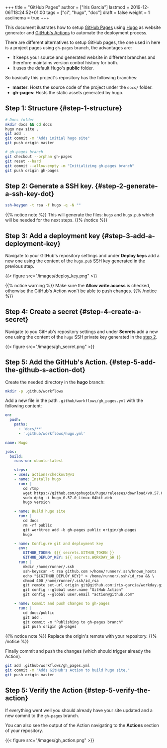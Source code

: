 +++
title = "GitHub Pages"
author = ["Iris Garcia"]
lastmod = 2019-12-06T18:24:52+01:00
tags = ["ci", "hugo", "doc"]
draft = false
weight = 1
asciinema = true
+++

This document ilustrates how to setup [GitHub Pages](https://pages.github.com/) using [Hugo](https://gohugo.io/) as
website generator and [GitHub's Actions](https://github.com/features/actions) to automate the deployment
process.

There are different alternatives to setup GitHub pages, the one used
in here is a project pages using `gh-pages` branch, the advantages
are:

-   It keeps your source and generated website in different branches and
    therefore maintains version control history for both.
-   It uses the default Hugo's **public** folder.

So basically this project's repository has the following branches:

-   **master**: Hosts the source code of the project under the `docs/` folder.
-   **gh-pages**: Hosts the static assets generated by hugo.


## Step 1: Structure {#step-1-structure}

```bash
# Docs folder
mkdir docs && cd docs
hugo new site .
git add .
git commit -m "Adds initial hugo site"
git push origin master

# gh-pages branch
git checkout --orphan gh-pages
git reset --hard
git commit --allow-empty -m "Initializing gh-pages branch"
git push origin gh-pages
```


## Step 2: Generate a SSH key. {#step-2-generate-a-ssh-key-dot}

```bash
ssh-keygen -t rsa -f hugo -q -N ""
```

{{% notice note %}}
This will generate the files: `hugo` and `hugo.pub` which will be
needed for the next steps.
{{% /notice %}}


## Step 3: Add a deployment key {#step-3-add-a-deployment-key}

Navigate to your GitHub's repository settings and under **Deploy keys**
add a new one using the content of the `hugo.pub` SSH key generated in
the previous step.

{{< figure src="/images/deploy_key.png" >}}

{{% notice warning %}}
Make sure the **Allow write access** is checked, otherwise the GitHub's
Action won't be able to push changes.
{{% /notice %}}


## Step 4: Create a secret {#step-4-create-a-secret}

Navigate to you GitHub's repository settings and under **Secrets** add a
new one using the content of the `hugo` SSH private key generated in
the [step 2](#step-2-generate-a-ssh-key-dot).

{{< figure src="/images/gh_secret.png" >}}


## Step 5: Add the GitHub's Action. {#step-5-add-the-github-s-action-dot}

Create the needed directory in the **hugo** branch:

```bash
mkdir -p .github/workflows
```

Add a new file in the path `.github/workflows/gh_pages.yml` with the
following content:

```yaml
on:
  push:
    paths:
      - 'docs/**'
      - '.github/workflows/hugo.yml'

name: Hugo

jobs:
  build:
    runs-on: ubuntu-latest

    steps:
    - uses: actions/checkout@v1
    - name: Installs hugo
      run: |
        cd /tmp
        wget https://github.com/gohugoio/hugo/releases/download/v0.57.0/hugo_0.57.0_Linux-64bit.deb
        sudo dpkg -i hugo_0.57.0_Linux-64bit.deb
        hugo version

    - name: Build hugo site
      run: |
        cd docs
        rm -rf public
        git worktree add -b gh-pages public origin/gh-pages
        hugo

    - name: Configure git and deployment key
      env:
        GITHUB_TOKEN: ${{ secrets.GITHUB_TOKEN }}
        GITHUB_DEPLOY_KEY: ${{ secrets.WORKDAY_GH }}
      run: |
        mkdir /home/runner/.ssh
        ssh-keyscan -t rsa github.com >/home/runner/.ssh/known_hosts
        echo "${GITHUB_DEPLOY_KEY}" > /home/runner/.ssh/id_rsa && \
        chmod 400 /home/runner/.ssh/id_rsa
        git remote set-url origin git@github.com:iris-garcia/workday.git
        git config --global user.name "GitHub Action"
        git config --global user.email "action@github.com"

    - name: Commit and push changes to gh-pages
      run: |
        cd docs/public
        git add .
        git commit -m "Publishing to gh-pages branch"
        git push origin gh-pages
```

{{% notice note %}}
Replace the origin's remote with your repository.
{{% /notice %}}

Finally commit and push the changes (which should trigger already the
Action).

```bash
git add .github/workflows/gh_pages.yml
git commit -m "Adds GitHub's Action to build hugo site."
git push origin master
```


## Step 5: Verify the Action {#step-5-verify-the-action}

If everything went well you should already have your site updated and a
new commit to the `gh-pages` branch.

You can also see the output of the Action navigating to the **Actions**
section of your repository.

{{< figure src="/images/gh_action.png" >}}
